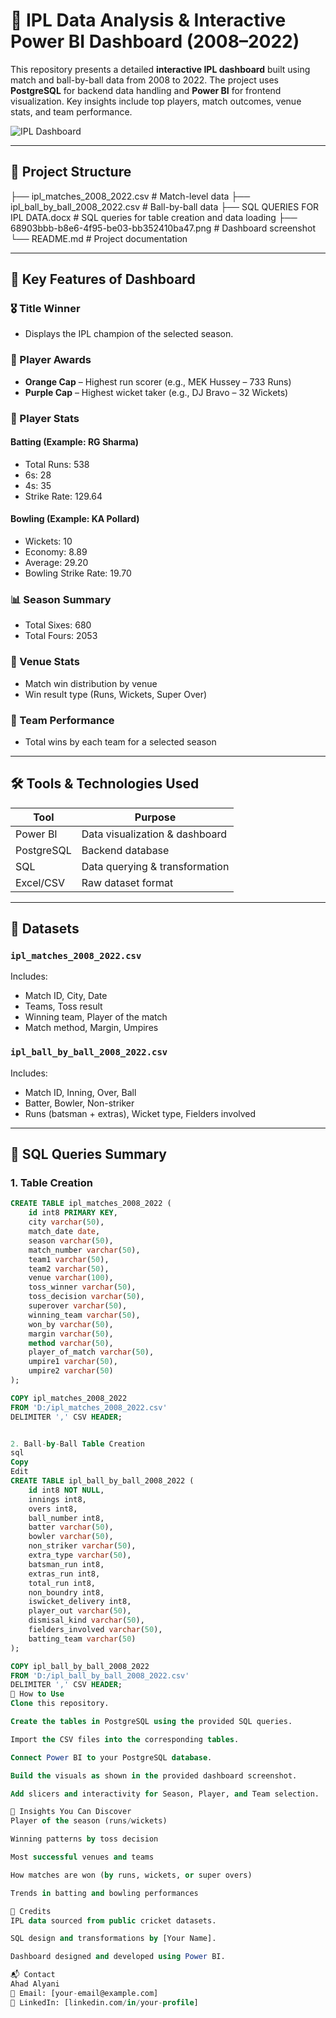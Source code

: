 # 🏏 IPL Data Analysis & Interactive Power BI Dashboard (2008–2022)

This repository presents a detailed **interactive IPL dashboard** built using match and ball-by-ball data from 2008 to 2022. The project uses **PostgreSQL** for backend data handling and **Power BI** for frontend visualization. Key insights include top players, match outcomes, venue stats, and team performance.

![IPL Dashboard](./68903bbb-b8e6-4f95-be03-bb352410ba47.png)

---

## 📁 Project Structure

├── ipl_matches_2008_2022.csv # Match-level data
├── ipl_ball_by_ball_2008_2022.csv # Ball-by-ball data
├── SQL QUERIES FOR IPL DATA.docx # SQL queries for table creation and data loading
├── 68903bbb-b8e6-4f95-be03-bb352410ba47.png # Dashboard screenshot
└── README.md # Project documentation


---

## 🎯 Key Features of Dashboard

### 🎖️ Title Winner
- Displays the IPL champion of the selected season.

### 🧢 Player Awards
- **Orange Cap** – Highest run scorer (e.g., MEK Hussey – 733 Runs)
- **Purple Cap** – Highest wicket taker (e.g., DJ Bravo – 32 Wickets)

### 🏏 Player Stats
#### Batting (Example: RG Sharma)
- Total Runs: 538  
- 6s: 28  
- 4s: 35  
- Strike Rate: 129.64  

#### Bowling (Example: KA Pollard)
- Wickets: 10  
- Economy: 8.89  
- Average: 29.20  
- Bowling Strike Rate: 19.70  

### 📊 Season Summary
- Total Sixes: 680  
- Total Fours: 2053  

### 📍 Venue Stats
- Match win distribution by venue
- Win result type (Runs, Wickets, Super Over)

### 🧮 Team Performance
- Total wins by each team for a selected season

---

## 🛠️ Tools & Technologies Used

| Tool           | Purpose                        |
|----------------|-------------------------------|
| Power BI       | Data visualization & dashboard |
| PostgreSQL     | Backend database               |
| SQL            | Data querying & transformation |
| Excel/CSV      | Raw dataset format             |

---

## 📂 Datasets

### `ipl_matches_2008_2022.csv`
Includes:
- Match ID, City, Date
- Teams, Toss result
- Winning team, Player of the match
- Match method, Margin, Umpires

### `ipl_ball_by_ball_2008_2022.csv`
Includes:
- Match ID, Inning, Over, Ball
- Batter, Bowler, Non-striker
- Runs (batsman + extras), Wicket type, Fielders involved

---

## 🧾 SQL Queries Summary

### 1. Table Creation

```sql
CREATE TABLE ipl_matches_2008_2022 (
    id int8 PRIMARY KEY,
    city varchar(50),
    match_date date,
    season varchar(50),
    match_number varchar(50),
    team1 varchar(50),
    team2 varchar(50),
    venue varchar(100),
    toss_winner varchar(50),
    toss_decision varchar(50),
    superover varchar(50),
    winning_team varchar(50),
    won_by varchar(50),
    margin varchar(50),
    method varchar(50),
    player_of_match varchar(50),
    umpire1 varchar(50),
    umpire2 varchar(50)
);

COPY ipl_matches_2008_2022 
FROM 'D:/ipl_matches_2008_2022.csv' 
DELIMITER ',' CSV HEADER;


2. Ball-by-Ball Table Creation
sql
Copy
Edit
CREATE TABLE ipl_ball_by_ball_2008_2022 (
    id int8 NOT NULL,
    innings int8,
    overs int8,
    ball_number int8,
    batter varchar(50),
    bowler varchar(50),
    non_striker varchar(50),
    extra_type varchar(50),
    batsman_run int8,
    extras_run int8,
    total_run int8,
    non_boundry int8,
    iswicket_delivery int8,
    player_out varchar(50),
    dismisal_kind varchar(50),
    fielders_involved varchar(50),
    batting_team varchar(50)
);

COPY ipl_ball_by_ball_2008_2022 
FROM 'D:/ipl_ball_by_ball_2008_2022.csv' 
DELIMITER ',' CSV HEADER;
🚀 How to Use
Clone this repository.

Create the tables in PostgreSQL using the provided SQL queries.

Import the CSV files into the corresponding tables.

Connect Power BI to your PostgreSQL database.

Build the visuals as shown in the provided dashboard screenshot.

Add slicers and interactivity for Season, Player, and Team selection.

📌 Insights You Can Discover
Player of the season (runs/wickets)

Winning patterns by toss decision

Most successful venues and teams

How matches are won (by runs, wickets, or super overs)

Trends in batting and bowling performances

🙌 Credits
IPL data sourced from public cricket datasets.

SQL design and transformations by [Your Name].

Dashboard designed and developed using Power BI.

📬 Contact
Ahad Alyani
📧 Email: [your-email@example.com]
🔗 LinkedIn: [linkedin.com/in/your-profile]
